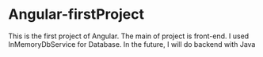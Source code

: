 # Angular-firstProject
This is the first project of Angular. The main of project is front-end. I used InMemoryDbService for Database. In the future, I will do backend with Java

